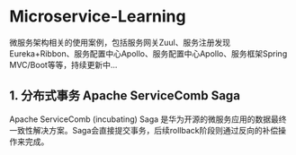 # Microservice-Learning
微服务架构相关的使用案例，包括服务网关Zuul、服务注册发现Eureka+Ribbon、服务配置中心Apollo、服务配置中心Apollo、服务框架Spring MVC/Boot等等，持续更新中...

## 1. 分布式事务 Apache ServiceComb Saga
Apache ServiceComb (incubating) Saga 是华为开源的微服务应用的数据最终一致性解决方案。Saga会直接提交事务，后续rollback阶段则通过反向的补偿操作来完成。
